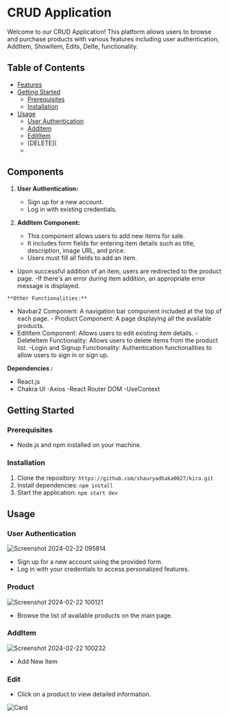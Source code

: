 # CRUD Application

Welcome to our CRUD Application! This platform allows users to browse and purchase products with various features including user authentication, AddItem, ShowItem, Edits, Delte, functionality.

## Table of Contents
- [Features](#features)
- [Getting Started](#getting-started)
  - [Prerequisites](#prerequisites)
  - [Installation](#installation)
- [Usage](#usage)
  - [User Authentication](#user-authentication)
  - [AddItem](#product-listing)
  - [EditItem](#Edit)
  - [DELETE](
  -


## Components


1. **User Authentication:**
   - Sign up for a new account.
   - Log in with existing credentials.

2. **AddItem Component:**
   - This component allows users to add new items for sale.
   - It includes form fields for entering item details such as title, description, image URL, and price.
   - Users must fill all fields to add an item.
  -  Upon successful addition of an item, users are redirected to the product page.
   -If there's an error during item addition, an appropriate error message is displayed.
   

    **Other Functionalities:**
   - Navbar2 Component: A navigation bar component included at the top of each page.
    - Product Component: A page displaying all the available products.
   - EditItem Component: Allows users to edit existing item details.
   -DeleteItem Functionality: Allows users to delete items from the product list.
    -Login and Signup Functionality: Authentication functionalities to allow users to sign in or sign up.

 **Dependencies :**
   - React.js
   - Chakra UI
   -Axios
  -React Router DOM
  -UseContext



## Getting Started

### Prerequisites
- Node.js and npm installed on your machine.

### Installation
1. Clone the repository: `https://github.com/shauryadhaka0027/kira.git`
2. Install dependencies: `npm install`
3. Start the application: `npm start dev`

## Usage

### User Authentication
![Screenshot 2024-02-22 095814](https://github.com/shauryadhaka0027/cap_backend22/assets/138813918/9bc322e7-fc69-42cd-9978-fff58711eb36)
- Sign up for a new account using the provided form.
- Log in with your credentials to access personalized features.

### Product
![Screenshot 2024-02-22 100121](https://github.com/shauryadhaka0027/cap_backend22/assets/138813918/e051709e-b49e-4901-b87b-ff260057febf)
- Browse the list of available products on the main page.

### AddItem
![Screenshot 2024-02-22 100232](https://github.com/shauryadhaka0027/cap_backend22/assets/138813918/381a973b-e994-4a84-9ad0-293af6266e8e)

- Add New Item

### Edit

- Click on a product to view detailed information.

![Card](https://github.com/shauryadhaka0027/useEffect/assets/138813918/07f1160a-ab89-431c-a90a-ed01c951f049)








